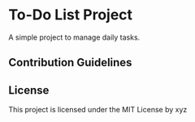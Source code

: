 # To-Do List Project
A simple project to manage daily tasks.

## Contribution Guidelines

## License
This project is licensed under the MIT License by xyz

